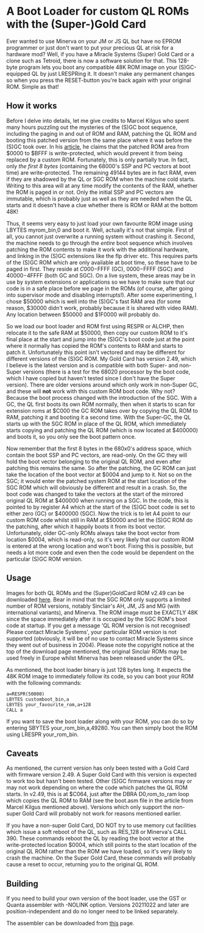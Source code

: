 A Boot Loader for custom QL ROMs with the (Super-)Gold Card
===========================================================

Ever wanted to use Minerva on your JM or JS QL but have no EPROM programmer or just don't want to put your precious QL at risk for a hardware mod? Well, if you have a Miracle Systems (Super) Gold Card or a clone such as Tetroid, there is now a software solution for that. This 128-byte program lets you boot any compatible 48K ROM image on your (S)GC-equipped QL by just LRESPRing it. It doesn't make any permanent changes so when you press the RESET-button you're back again with your original ROM. Simple as that!

How it works
------------
Before I delve into details, let me give credits to Marcel Kilgus who spent many hours puzzling out the mysteries of the (S)GC boot sequence, including the paging in and out of ROM and RAM, patching the QL ROM and booting this patched version from the same place where it was before the (S)GC took over. In his [article](https://www.kilgus.net/2018/11/14/supergoldcard-boot-sequence/), he claims that the patched ROM area from $0000 to $BFFF is write-protected, which would prevent it from being replaced by a custom ROM. Fortunately, this is only partially true. In fact, only *the first 8 bytes* (containing the 68000's SSP and PC vectors at boot time) are write-protected. The remaining 49144 bytes are in fact RAM, even if they are shadowed by the QL or SGC ROM when the machine cold starts. Writing to this area will at any time modify the contents of the RAM, whether the ROM is paged in or not. Only the initial SSP and PC vectors are immutable, which is probably just as well as they are needed when the QL starts and it doesn't have a clue whether there is ROM or RAM at the bottom 48K!

Thus, it seems very easy to just load your own favourite ROM image using LBYTES myrom_bin,0 and boot it. Well, actually it's not that simple. First of all, you cannot just overwrite a running system without crashing it. Second, the machine needs to go through the *entire* boot sequence which involves patching the ROM contents to make it work with the additional hardware, and linking in the (S)GC extensions like the flp driver etc. This requires parts of the (S)GC ROM which are only available at boot time, so these have to be paged in first. They reside at $C000-$FFFF (GC), $0000-$FFFF (SGC) and $40000-$4FFFF (both GC and SGC). On a live system, these areas may be in use by system extensions or applications so we have to make sure that our code is in a safe place before we page in the ROMs (of course, after going into supervisor mode and disabling interrupts!). After some experimenting, I chose $50000 which is well into the (S)GC's fast RAM area (for some reason, $30000 didn't work, probably because it is shared with video RAM). Any location between $50000 and $1F0000 will probably do.

So we load our boot loader and ROM first using RESPR or ALCHP, then relocate it to the safe RAM at $50000, then copy our custom ROM to it's final place at the start and jump into the (S)GC's boot code just at the point where it normally has copied the ROM's contents to RAM and starts to patch it. Unfortunately this point isn't vectored and may be different for different versions of the (S)GC ROM. My Gold Card has version 2.49, which I believe is the latest version and is compatible with both Super- and non-Super versions (there is a test for the 68020 processor by the boot code, which I have copied but haven't tested since I don't have the Super version). There are older versions around which only work in non-Super GC, and these will **not** work with this custom ROM boot code. Why not? Because the boot process changed with the introduction of the SGC. With a GC, the QL first boots its own ROM normally, then when it starts to scan for extension roms at $C000 the GC ROM takes over by copying the QL ROM to RAM, patching it and booting it a second time. With the Super-GC, the QL starts up with the SGC ROM in place of the QL ROM, which immediately starts copying and patching the QL ROM (which is now located at $400000) and boots it, so you only see the boot pattern once.

Now remember that the first 8 bytes in the 680x0's address space, which contain the boot SSP and PC vectors, are read-only. On the GC they will hold the boot vector belonging to the original QL ROM, and even after patching this remains the same. So after the patching, the GC ROM can just take the location of the boot vector at $0004 and jump to it. Not so on the SGC; it would enter the patched system ROM at the start location of the SGC ROM which will obviously be different and result in a crash. So, the boot code was changed to take the vectors at the start of the mirrored original QL ROM at $400000 when running on a SGC. In the code, this is pointed to by register A4 which at the start of the (S)GC boot code is set to either zero (GC) or $400000 (SGC). Now the trick is to let A4 point to our custom ROM code whilst still in RAM at $50000 and let the (S)GC ROM do the patching, after which it happily boots it from its boot vector. Unfortunately, older GC-only ROMs always take the boot vector from location $0004, which is read-only, so it's very likely that our custom ROM is entered at the wrong location and won't boot. Fixing this is possible, but needs a lot more code and even then the code would be dependent on the particular (S)GC ROM version. 

Usage
-----
Images for both QL ROMs and the (Super)GoldCard ROM v2.49 can be downloaded [here](http://www.dilwyn.me.uk/qlrom/index.html). Bear in mind that the SGC ROM only supports a limited number of ROM versions, notably Sinclair's AH, JM, JS and MG (with international variants), and Minerva. The ROM image must be EXACTLY 48K since the space immediately after it is occupied by the SGC ROM's boot code at startup. If you get a message 'QL ROM version is not recognised! Please contact Miracle Systems', your particular ROM version is not supported (obviously, it will be of no use to contact Miracle Systems since they went out of business in 2004). Please note the copyright notice at the top of the download page mentioned, the original Sinclair ROMs may be used freely in Europe whilst Minerva has been released under the GPL.

As mentioned, the boot loader binary is just 128 bytes long. It expects the 48K ROM image to immediately follow its code, so you can boot your ROM with the following commands:

```
a=RESPR(50000)
LBYTES customboot_bin,a
LBYTES your_favourite_rom,a+128
CALL a
```
If you want to save the boot loader along with your ROM, you can do so by entering SBYTES your_rom_bin,a,49280. You can then simply boot the ROM using LRESPR your_rom_bin.

Caveats
-------
As mentioned, the current version has only been tested with a Gold Card with firmware version 2.49. A Super Gold Card with this version is expected to work too but hasn't been tested.
Other (S)GC firmware versions may or may not work depending on where the code which patches the QL ROM starts. In v2.49, this is at $C064, just after the DBRA D0,rom_to_ram loop which copies the QL ROM to RAM (see the boot.asm file in the article from Marcel Kilgus mentioned above). Versions which only support the non-super Gold Card will probably not work for reasons mentioned earlier.

If you have a non-super Gold Card, DO NOT try to use memory cut facilities which issue a soft reboot of the QL, such as RES_128 or Minerva's CALL 390. These commands reboot the QL by reading the boot vector at the write-protected location $0004, which still points to the start location of the original QL ROM rather than the ROM we have loaded, so it's very likely to crash the machine. On the Super Gold Card, these commands will probably cause a reset to occur, returning you to the original QL ROM.

Building
--------
If you need to build your own version of the boot loader, use the GST or Quanta assembler with -NOLINK option. Versions 20211022 and later are position-independent and do no longer need to be linked separately.

The assembler can be downloaded from [this](http://www.dilwyn.me.uk/asm/index.html) page.
